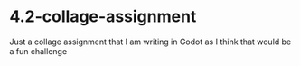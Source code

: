 # 4.2-collage-assignment
Just a collage assignment that I am writing in Godot as I think that would be a fun challenge
